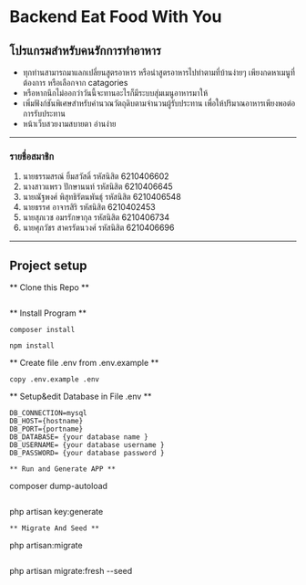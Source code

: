 # Backend Eat Food With You 
## โปรแกรมสำหรับคนรักการทำอาหาร

 * ทุกท่านสามารถมาแลกเปลี่ยนสูตรอาหาร หรือนำสูตรอาหารไปทำตามที่บ้านง่ายๆ เพียงกดหาเมนูที่ต้องการ หรือเลือกจาก catagories 
 * หรือหากนึกไม่ออกว่าวันนี้จะทานอะไรก็มีระบบสุ่มเมนูอาหารมาให้
 * เพิ่มฟังก์ชันพิเศษสำหรับคำนวณวัตถุดิบตามจำนวนผู้รับประทาน เพื่อให้ปริมาณอาหารเพียงพอต่อการรับประทาน
 * หน้าเว็บสวยงามสบายตา อ่านง่าย 
 
-----------------------
### รายชื่อสมาชิก 
1. นายธรรมสรณ์ ยิ้มสวัสดิ์     รหัสนิสิต 6210406602
2. นางสาวแพรว ปักษานนท์    รหัสนิสิต 6210406645
3. นายณัฐพงศ์  พิสุทธิรัตนพันธุ์ รหัสนิสิต 6210406548
4. นายธรรศ    อาจารสิริ      รหัสนิสิต 6210402453
5. นายสุภเวช   อมรรักษากุล   รหัสนิสิต 6210406734
6. นายศุภวัชร   สาครรัตนวงศ์  รหัสนิสิต 6210406696

-----------------------
## Project setup
** Clone this Repo **

```
```
** Install Program **

```
composer install
```
```
npm install
```
** Create file .env from .env.example **
```
copy .env.example .env
```
** Setup&edit Database in File .env **
```
DB_CONNECTION=mysql
DB_HOST={hostname}
DB_PORT={portname}
DB_DATABASE= {your database name }
DB_USERNAME= {your database username }
DB_PASSWORD= {your database password }

** Run and Generate APP **
```
composer dump-autoload
```
```
php artisan key:generate
```
** Migrate And Seed **
```
php artisan:migrate
```
```
php artisan migrate:fresh --seed
```



